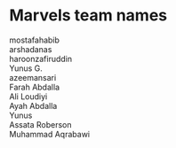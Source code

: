 # Marvels team names

mostafahabib  
arshadanas  
haroonzafiruddin  
Yunus G.  
azeemansari   
Farah Abdalla  
Ali Loudiyi  
Ayah Abdalla  
Yunus  
Assata Roberson  
Muhammad Aqrabawi  